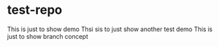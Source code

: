 # test-repo
This is  just to show demo
Thsi sis to just show another test demo
This is just to show branch concept
